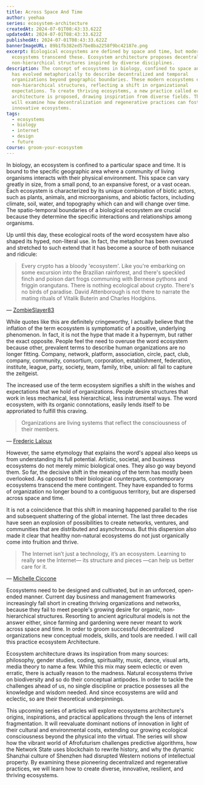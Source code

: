 ```yaml
---
title: Across Space And Time
author: yeehaa
series: ecosystem-architecture
createdAt: 2024-07-01T08:43:33.622Z
updatedAt: 2024-07-01T08:43:33.622Z
publishedAt: 2024-07-01T08:43:33.622Z
bannerImageURL: 89b1fb382ed57be8ba2258f9bc42187e.png
excerpt: Biological ecosystems are defined by space and time, but modern
  ecosystems transcend these. Ecosystem architecture proposes decentralized,
  non-hierarchical structures inspired by diverse disciplines.
description: The concept of ecosystems in biology, confined to space and time,
  has evolved metaphorically to describe decentralized and temporal
  organizations beyond geographic boundaries. These modern ecosystems emphasize
  non-hierarchical structures, reflecting a shift in organizational
  expectations. To create thriving ecosystems, a new practice called ecosystem
  architecture is proposed, drawing inspiration from diverse fields. This series
  will examine how decentralization and regenerative practices can foster
  innovative ecosystems.
tags:
  - ecosystems
  - biology
  - internet
  - design
  - future
course: groom-your-ecosystem
---
```

In biology, an ecosystem is confined to a particular space and time. It is bound to the specific geographic area where a community of living organisms interacts with their physical environment. This space can vary greatly in size, from a small pond, to an expansive forest, or a vast ocean. Each ecosystem is characterized by its unique combination of biotic actors, such as plants, animals, and microorganisms, and abiotic factors, including climate, soil, water, and topography which can and will change over time. The spatio-temporal boundaries of a biological ecosystem are crucial because they determine the specific interactions and relationships among organisms.

Up until this day, these ecological roots of the word ecosystem have also shaped its hyped, non-literal use. In fact, the metaphor has been overused and stretched to such extend that it has become a source of both nuisance and ridicule:

> Every crypto has a bloody 'ecosystem'. Like you're embarking on some excursion into the Brazilian rainforest, and there's speckled finch and poison dart frogs communing with Bernese pythons and friggin orangutans. There is nothing ecological about crypto. There's no birds of paradise. David Attenborough is not there to narrate the mating rituals of Vitalik Buterin and Charles Hodgkins. 

— [ZombieSlayer83](https://www.reddit.com/r/CryptoCurrency/comments/pmng04/ecosystem_is_the_most_cringe_word_in_all_of_crypto/)

While quotes like this are definitely cringeworthy, I actually believe that the inflation of the term ecosystem is symptomatic of a positive, underlying phenomenon. In fact, it is not the hype that made it a hypernym, but rather the exact opposite. People feel the need to overuse the word ecosystem because other, prevalent terms to describe human organizations are no longer fitting. Company, network, platform, association, circle, pact, club, company, community, consortium, corporation, establishment, federation, institute, league, party, society, team, family, tribe, union: all fail to capture the zeitgeist.

The increased use of the term ecosystem signifies a shift in the wishes and expectations that we hold of organizations. People desire structures that work in less mechanical, less hierarchical, less instrumental ways. The word ecosystem, with its organic connotations, easily lends itself to be approriated to fulfill this craving.

> Organizations are living systems that reflect the consciousness of their members.

— [Frederic Laloux](https://www.reinventingorganizations.com/)

However, the same etymology that explains the word's appeal also keeps us from understanding its full potential. Artistic, societal, and business ecosystems do not merely mimic biological ones. They also go way beyond them. So far, the decisive shift in the meaning of the term has mostly been overlooked. As opposed to their biological counterparts, contemporary ecosystems transcend the mere contingent. They have expanded to forms of organization no longer bound to a contiguous territory, but are dispersed across space and time.

It is not a coincidence that this shift in meaning happened parallel to the rise and subsequent shattering of the global internet. The last three decades have seen an explosion of possibilities to create networks, ventures, and communities that are distributed and asynchronous. But this dispersion also made it clear that healthy non-natural ecosystems do not just organically come into fruition and thrive. 

> The Internet isn’t just a technology, it’s an ecosystem. Learning to really see the Internet— its structure and pieces —can help us better care for it.

— [Michelle Ciccone](https://commonplace.knowledgefutures.org/pub/4ie859tv/release/2)

Ecosystems need to be designed and cultivated, but in an unforced, open-ended manner. Current day business and management frameworks increasingly fall short in creating thriving organizations and networks, because they fail to meet people's growing desire for organic, non-hierarchical structures. Resorting to ancient agricultural models is not the answer either, since farming and gardening were never meant to work across space and time. In order to groom successful decentralized organizations new conceptual models, skills, and tools are needed. I will call this practice ecosystem Architecture.

Ecosystem architecture draws its inspiration from many sources: philosophy, gender studies, coding, spirituality, music, dance, visual arts, media theory to name a few. While this mix may seem eclectic or even erratic, there is actually reason to the madness. Natural ecosystems thrive on biodiversity and so do their conceptual antipodes. In order to tackle the challenges ahead of us, no single discipline or practice possesses all the knowledge and wisdom needed. And since ecosystems are wild and eclectic, so are their theoretical underpinnings. 

This upcoming series of articles will explore ecosystems architecture's origins, inspirations, and practical applications through the lens of internet fragmentation. It will reevaluate dominant notions of innovation in light of their cultural and environmental costs, extending our growing ecological consciousness beyond the physical into the virtual. The series will show how the vibrant world of Afrofuturism challenges predictive algorithms, how the Network State uses blockchain to rewrite history, and why the dynamic Shanzhai culture of Shenzhen had disrupted Western notions of intellectual property. By examining these pioneering decentralized and regenerative practices, we will learn how to create diverse, innovative, resilient, and thriving ecosystems.

